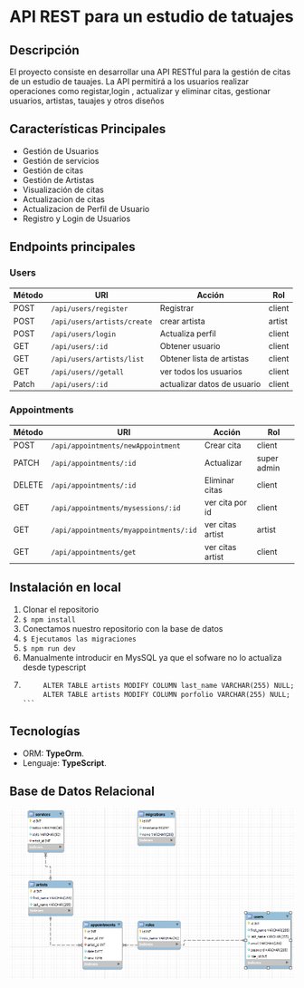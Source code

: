 # API REST para un estudio de tatuajes 

## Descripción

El proyecto consiste en desarrollar una API RESTful para la gestión de citas  de un estudio de tauajes. La API permitirá a los usuarios realizar operaciones como registar,login , actualizar y eliminar citas, gestionar usuarios, artistas, tauajes y otros diseños


## Características Principales

- Gestión de Usuarios
- Gestión de servicios
- Gestión de citas
- Gestión de Artistas
- Visualización de citas
- Actualizacion de citas
- Actualizacion de Perfil de Usuario
- Registro y Login de Usuarios

## Endpoints principales

### Users

| Método | URI                              | Acción                     | Rol     |
|--------|----------------------------------|----------------------------|---------|
| POST   | `/api/users/register`            | Registrar                  | client  |
| POST   | `/api/users/artists/create`      |crear artista               | artist  |
| POST   | `/api/users/login `              | Actualiza perfil           | client  |
| GET    | `/api/users/:id  `               | Obtener usuario            | client  |
| GET    | `/api/users/artists/list`        | Obtener lista de artistas  | client  |
| GET    | `/api/users//getall  `           | ver todos los usuarios     | client  |
| Patch  | `/api/users/:id  `               | actualizar datos de usuario| client  |


### Appointments

| Método | URI                                    | Acción         | Rol         |
|--------|----------------------------------------|----------------|-------------|
| POST   | `/api/appointments/newAppointment`     | Crear cita     | client      |
| PATCH  | `/api/appointments/:id`                | Actualizar     | super admin |
| DELETE | `/api/appointments/:id`                | Eliminar citas | client      |
| GET    | `/api/appointments/mysessions/:id`     | ver cita por id| client      |
| GET    | `/api/appointments/myappointments/:id` |ver citas artist| artist      |
| GET    | `/api/appointments/get`                |ver citas artist| client      |




##  Instalación en local
1. Clonar el repositorio
2. ` $ npm install `
3. Conectamos nuestro repositorio con la base de datos 
4. ``` $ Ejecutamos las migraciones ``` 
5. ``` $ npm run dev ```
6. Manualmente introducir en MysSQL ya que el sofware no lo actualiza desde typescript
7. ``` $ ALTER TABLE artists MODIFY COLUMN first_name VARCHAR(255) NULL;
        ALTER TABLE artists MODIFY COLUMN last_name VARCHAR(255) NULL;
        ALTER TABLE artists MODIFY COLUMN porfolio VARCHAR(255) NULL; ```

## Tecnologías
- ORM: **TypeOrm**.
- Lenguaje:  **TypeScript**.

## Base de Datos Relacional
![Database](./diagrama.png)



